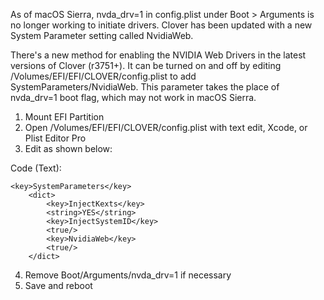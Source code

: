 As of macOS Sierra, nvda_drv=1 in config.plist under Boot > Arguments is no longer working to initiate drivers. Clover has been updated with a new System Parameter setting called NvidiaWeb.

There's a new method for enabling the NVIDIA Web Drivers in the latest versions of Clover (r3751+). It can be turned on and off by editing /Volumes/EFI/EFI/CLOVER/config.plist to add SystemParameters/NvidiaWeb. This parameter takes the place of nvda_drv=1 boot flag, which may not work in macOS Sierra.

1. Mount EFI Partition
2. Open /Volumes/EFI/EFI/CLOVER/config.plist with text edit, Xcode, or Plist Editor Pro
3. Edit as shown below:

Code (Text):
```
<key>SystemParameters</key>
    <dict>
        <key>InjectKexts</key>
        <string>YES</string>
        <key>InjectSystemID</key>
        <true/>
        <key>NvidiaWeb</key>
        <true/>
    </dict>
```

4. Remove Boot/Arguments/nvda_drv=1 if necessary
5. Save and reboot
